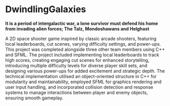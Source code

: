 # DwindlingGalaxies
  **It is a period of intergalactic war, a lone survivor must defend his home from invading alien forces; The Talz, Mondoshawans and Helghast**

  A 2D space shooter game inspired by classic arcade shooters, featuring local leaderboards, cut scenes, varying difficulty settings, and power-ups. This project was completed alongside 
  three other team members using C++ and   SFML. The project included implementing local leaderboards to track high scores, creating engaging cut scenes for enhanced storytelling, introducing 
  multiple difficulty levels for diverse player skill sets, and designing various power-ups for added excitement and strategic depth. The technical implementation utilised an object-oriented 
  structure in C++ for modularity and maintainability, employed SFML for graphics rendering and user input handling, and incorporated collision detection and response systems to manage interactions 
  between player and enemy objects, ensuring smooth gameplay.

